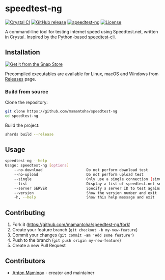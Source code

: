 # speedtest-ng

[![Crystal CI](https://github.com/mamantoha/speedtest-ng/actions/workflows/crystal.yml/badge.svg)](https://github.com/mamantoha/speedtest-ng/actions/workflows/crystal.yml)
[![GitHub release](https://img.shields.io/github/release/mamantoha/speedtest-ng.svg)](https://github.com/mamantoha/speedtest-ng/releases)
[![speedtest-ng](https://snapcraft.io/speedtest-ng/badge.svg)](https://snapcraft.io/speedtest-ng)
[![License](https://img.shields.io/github/license/mamantoha/speedtest-ng.svg)](https://github.com/mamantoha/speedtest-ng/blob/master/LICENSE)

A command-line tool for testing internet speed using Speedtest.net, written in Crystal.
Inspired by the Python-based [speedtest-cli](https://github.com/sivel/speedtest-cli).

## Installation

[![Get it from the Snap Store](https://snapcraft.io/en/dark/install.svg)](https://snapcraft.io/speedtest-ng)

Precompiled executables are available for Linux, macOS and Windows from [Releases](https://github.com/mamantoha/speedtest-ng/releases) page.

### Build from source

Clone the repository:

```sh
git clone https://github.com/mamantoha/speedtest-ng
cd speedtest-ng
```

Build the project:

```sh
shards build --release
```

## Usage

```sh
speedtest-ng --help
Usage: speedtest-ng [options]
    --no-download                    Do not perform download test
    --no-upload                      Do not perform upload test
    --single                         Only use a single connection (simulates file transfer)
    --list                           Display a list of speedtest.net servers sorted by distance
    --server SERVER                  Specify a server ID to test against
    --version                        Show the version number and exit
    -h, --help                       Show this help message and exit
```

## Contributing

1. Fork it (<https://github.com/mamantoha/speedtest-ng/fork>)
2. Create your feature branch (`git checkout -b my-new-feature`)
3. Commit your changes (`git commit -am 'Add some feature'`)
4. Push to the branch (`git push origin my-new-feature`)
5. Create a new Pull Request

## Contributors

- [Anton Maminov](https://github.com/mamantoha) - creator and maintainer
